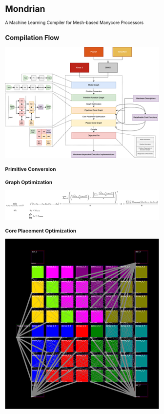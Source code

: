 # Mondrian
A Machine Learning Compiler for Mesh-based Manycore Processors
## Compilation Flow
![alt text](images/compiler_diagram.png)
### Primitive Conversion
### Graph Optimization
![alt text](images/pipe_optimization.png)
### Core Placement Optimization
![alt text](images/placement.png)
